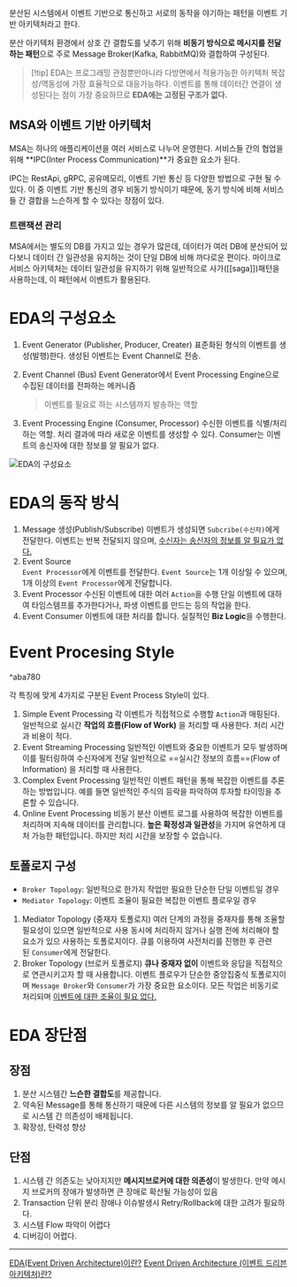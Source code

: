 분산된 시스템에서 이벤트 기반으로 통신하고 서로의 동작을 야기하는 패턴을 이벤트 기반 아키텍처라고 한다.

분산 아키텍처 환경에서 상호 간 결합도를 낮추기 위해 **비동기 방식으로 메시지를 전달하는 패턴**으로 주로 Message Broker(Kafka, RabbitMQ)와 결합하여 구성된다.

>[!tip] EDA는
>프로그래밍 관점뿐만아니라 다방면에서 적용가능한 아키텍처
>복잡성/역동성에 가장 효율적으로 대응가능하다. 이벤트를 통해 데이터간 연결이 생성된다는 점이 가장 중요하므로 **EDA에는 고정된 구조가 없다.**

## MSA와 이벤트 기반 아키텍처

MSA는 하나의 애플리케이션을 여러 서비스로 나누어 운영한다.
서비스들 간의 협업을 위해 **IPC(Inter Process Communication)**가 중요한 요소가 된다.

IPC는 RestApi, gRPC, 공유메모리, 이벤트 기반 통신 등 다양한 방법으로 구현 될 수 있다.
이 중 이벤트 기반 통신의 경우 비동기 방식이기 때문에, 동기 방식에 비해 서비스들 간 결합을 느슨하게 할 수 있다는 장점이 있다.

### 트랜잭션 관리

MSA에서는 별도의 DB를 가지고 있는 경우가 많은데, 데이터가 여러 DB에 분산되어 있다보니 데이터 간 일관성을 유지하는 것이 단일 DB에 비해 까다로운 편이다.
마이크로 서비스 아키텍처는 데이터 일관성을 유지하기 위해 일반적으로 사가([[saga]])패턴을 사용하는데, 이 패턴에서 이벤트가 활용된다.


# EDA의 구성요소

1. Event Generator (Publisher, Producer, Creater)
   표준화된 형식의 이벤트를 생성(발행)한다. 생성된 이벤트는 Event Channel로 전송.

2. Event Channel (Bus)
   Event Generator에서 Event Processing Engine으로 수집된 데이터를 전파하는 메커니즘
   > 이벤트를 필요로 하는 시스템까지 발송하는 역할

3. Event Processing Engine (Consumer, Processor)
   수신한 이벤트를 식별/처리하는 역할. 처리 결과에 따라 새로운 이벤트를 생성할 수 있다.
   Consumer는 이벤트의 송신자에 대한 정보를 알 필요가 없다.
   
![EDA의 구성요소](https://akasai.space/static/c281ca3843c645c19e735dd11a992999/c0b7e/eda_2.webp)


# EDA의 동작 방식

1. Message 생성(Publish/Subscribe)
	이벤트가 생성되면 `Subcribe(수신자)`에게 전달한다.
	이벤트는 반복 전달되지 않으며, <u>수신자는 송신자의 정보를 알 필요가 없다.</u>
2. Event Source  
    `Event Processor`에게 이벤트를 전달한다.
    `Event Source`는 1개 이상일 수 있으며, 1개 이상의 `Event Processor`에게 전달합니다.
3. Event Processor
    수신된 이벤트에 대한 여러 `Action`을 수행
    단일 이벤트에 대하여 타임스템프를 추가한다거나, 파생 이벤트를 만드는 등의 작업을 한다.
4. Event Consumer
    이벤트에 대한 처리를 합니다. 실질적인 **Biz Logic**을 수행한다.

# Event Procesing Style

^aba780

각 특징에 맞게 4가지로 구분된 Event Process Style이 있다.

1. Simple Event Processing
   각 이벤트가 직접적으로 수행할 `Action`과 매핑된다.
   일반적으로 실시간 **작업의 흐름(Flow of Work)** 을 처리할 때 사용한다.
   처리 시간과 비용이 적다.
2. Event Streaming Processing
	일반적인 이벤트와 중요한 이벤트가 모두 발생하며 이를 필터링하여 수신자에게 전달
	일반적으로 ==실시간 정보의 흐름==(Flow of Information) 을 처리할 때 사용한다.
3. Complex Event Processing
	일반적인 이벤트 패턴을 통해 복잡한 이벤트를 추론하는 방법입니다.
	예를 들면 일반적인 주식의 등락을 파악하여 투자할 타이밍을 추론할 수 있습니다.
4. Online Event Processing
    비동기 분산 이벤트 로그를 사용하여 복잡한 이벤트를 처리하며 지속해 데이터를 관리합니다.
    **높은 확정성과 일관성**을 가지며 유연하게 대처 가능한 패턴입니다.
    하지만 처리 시간을 보장할 수 없습니다.

## 토폴로지 구성

- `Broker Topology`: 일반적으로 한가지 작업만 필요한 단순한 단일 이벤트일 경우
- `Mediator Topology`: 이벤트 조율이 필요한 복잡한 이벤트 플로우일 경우

1. Mediator Topology (중재자 토폴로지)
	여러 단계의 과정을 중재자를 통해 조율할 필요성이 있으면 일반적으로 사용
	동시에 처리하지 않거나 실행 전에 처리해야 할 요소가 있으 사용하는 토폴로지이다.
	큐를 이용하여 사전처리를 진행한 후 관련된 `Consumer`에게 전달한다.
2. Broker Topology (브로커 토폴로지)
   **큐나 중재자 없이** 이벤트와 응답을 직접적으로 연관시키고자 할 때 사용합니다.
	이벤트 플로우가 단순한 중앙집중식 토폴로지이며 `Message Broker`와 `Consumer`가 가장 중요한 요소이다. 모든 작업은 비동기로 처리되며 <u>이벤트에 대한 조율이 필요 없다.</u>

# EDA 장단점

## 장점

1. 분산 시스템간 **느슨한 결합도**를 제공합니다.
2. 약속된 Message를 통해 통신하기 때문에 다른 시스템의 정보를 알 필요가 없으므로 시스템 간 의존성이 배제됩니다.
3. 확장성, 탄력성 향상

## 단점

1. 시스템 간 의존도는 낮아지지만 **메시지브로커에 대한 의존성**이 발생한다.
   만약 메시지 브로커의 장애가 발생하면 큰 장애로 확산될 가능성이 있음
2. Transaction 단위 분리
   장애나 이슈발생시 Retry/Rollback에 대한 고려가 필요하다.
3. 시스템 Flow 파악이 어렵다
4. 디버깅이 어렵다.



---
[EDA(Event Driven Architecture)이란?](https://akasai.space/architecture/about_event_driven_architecture/)
[Event Driven Architecture (이벤트 드리븐 아키텍처)란?](https://bsssss.tistory.com/1053)
